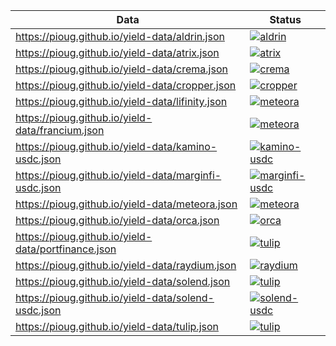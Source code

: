 | Data                                                  | Status                                                                                                                                                                         |
| ----------------------------------------------------- | ------------------------------------------------------------------------------------------------------------------------------------------------------------------------------ |
| https://pioug.github.io/yield-data/aldrin.json        | [![aldrin](https://github.com/pioug/yield-data/actions/workflows/aldrin.yml/badge.svg)](https://github.com/pioug/yield-data/actions/workflows/aldrin.yml)                      |
| https://pioug.github.io/yield-data/atrix.json         | [![atrix](https://github.com/pioug/yield-data/actions/workflows/atrix.yml/badge.svg)](https://github.com/pioug/yield-data/actions/workflows/atrix.yml)                         |
| https://pioug.github.io/yield-data/crema.json         | [![crema](https://github.com/pioug/yield-data/actions/workflows/crema.yml/badge.svg)](https://github.com/pioug/yield-data/actions/workflows/crema.yml)                         |
| https://pioug.github.io/yield-data/cropper.json       | [![cropper](https://github.com/pioug/yield-data/actions/workflows/cropper.yml/badge.svg)](https://github.com/pioug/yield-data/actions/workflows/cropper.yml)                   |
| https://pioug.github.io/yield-data/lifinity.json      | [![meteora](https://github.com/pioug/yield-data/actions/workflows/lifinity.yml/badge.svg)](https://github.com/pioug/yield-data/actions/workflows/lifinity.yml)                 |
| https://pioug.github.io/yield-data/francium.json      | [![meteora](https://github.com/pioug/yield-data/actions/workflows/francium.yml/badge.svg)](https://github.com/pioug/yield-data/actions/workflows/francium.yml)                 |
| https://pioug.github.io/yield-data/kamino-usdc.json   | [![kamino-usdc](https://github.com/pioug/yield-data/actions/workflows/kamino-usdc.yml/badge.svg)](https://github.com/pioug/yield-data/actions/workflows/kamino-usdc.yml)       |
| https://pioug.github.io/yield-data/marginfi-usdc.json | [![marginfi-usdc](https://github.com/pioug/yield-data/actions/workflows/marginfi-usdc.yml/badge.svg)](https://github.com/pioug/yield-data/actions/workflows/marginfi-usdc.yml) |
| https://pioug.github.io/yield-data/meteora.json       | [![meteora](https://github.com/pioug/yield-data/actions/workflows/meteora.yml/badge.svg)](https://github.com/pioug/yield-data/actions/workflows/meteora.yml)                   |
| https://pioug.github.io/yield-data/orca.json          | [![orca](https://github.com/pioug/yield-data/actions/workflows/orca.yml/badge.svg)](https://github.com/pioug/yield-data/actions/workflows/orca.yml)                            |
| https://pioug.github.io/yield-data/portfinance.json   | [![tulip](https://github.com/pioug/yield-data/actions/workflows/portfinance.yml/badge.svg)](https://github.com/pioug/yield-data/actions/workflows/portfinance.yml)             |
| https://pioug.github.io/yield-data/raydium.json       | [![raydium](https://github.com/pioug/yield-data/actions/workflows/raydium.yml/badge.svg)](https://github.com/pioug/yield-data/actions/workflows/raydium.yml)                   |
| https://pioug.github.io/yield-data/solend.json        | [![tulip](https://github.com/pioug/yield-data/actions/workflows/solend.yml/badge.svg)](https://github.com/pioug/yield-data/actions/workflows/solend.yml)                       |
| https://pioug.github.io/yield-data/solend-usdc.json   | [![solend-usdc](https://github.com/pioug/yield-data/actions/workflows/solend-usdc.yml/badge.svg)](https://github.com/pioug/yield-data/actions/workflows/solend-usdc.yml)       |
| https://pioug.github.io/yield-data/tulip.json         | [![tulip](https://github.com/pioug/yield-data/actions/workflows/tulip.yml/badge.svg)](https://github.com/pioug/yield-data/actions/workflows/tulip.yml)                         |
